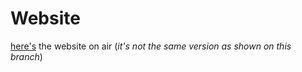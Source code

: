 # Website
[here's](http://nonoaskkina-project-login.lovestoblog.com/login.html) the website on air (*it's not the same version as shown on this branch*) 